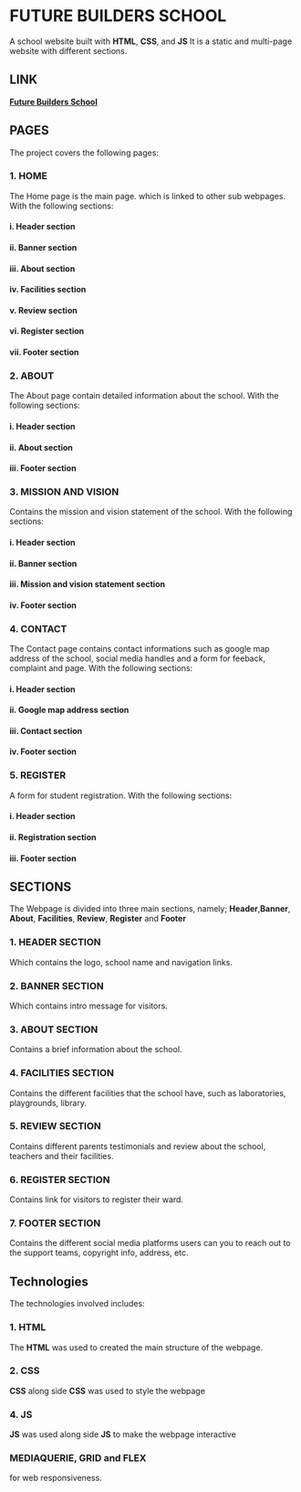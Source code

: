 # FUTURE BUILDERS SCHOOL
A school website built with **HTML**, **CSS**, and **JS**
It is a static and multi-page website with different sections.

## LINK
  **[Future Builders School](https://judechuks.github.io/futurebuilders/)**

## PAGES
The project covers the following pages:
### 1. HOME
The Home page is the main page. which is linked to other sub webpages. With the following sections: 
#### i. Header section
#### ii. Banner section
#### iii. About section
#### iv. Facilities section
#### v. Review section
#### vi. Register section
#### vii. Footer section

### 2. ABOUT
The About page contain detailed information about the school. With the following sections: 
#### i. Header section
#### ii. About section
#### iii. Footer section

### 3. MISSION AND VISION
Contains the mission and vision statement of the school. With the following sections: 
#### i. Header section
#### ii. Banner section
#### iii. Mission and vision statement section
#### iv. Footer section

### 4. CONTACT
The Contact page contains contact informations such as google map address of the school, social media handles and a form for feeback, complaint and page. With the following sections: 
#### i. Header section
#### ii. Google map address section
#### iii. Contact section
#### iv. Footer section

### 5. REGISTER
A form for student registration. With the following sections: 
#### i. Header section
#### ii. Registration section
#### iii. Footer section

## SECTIONS
The Webpage is divided into three main sections, namely;
**Header**,**Banner**, **About**, **Facilities**, **Review**, **Register** and **Footer** 
### 1. HEADER  SECTION
Which contains the logo, school name and navigation links.

### 2. BANNER SECTION
Which contains intro message for visitors.

### 3. ABOUT SECTION
Contains a brief information about the school.

### 4. FACILITIES SECTION
Contains the different facilities that the school have, such as laboratories, playgrounds, library.

### 5. REVIEW SECTION
Contains different parents testimonials and review about the school, teachers and their facilities.

### 6. REGISTER SECTION
Contains link for visitors to register their ward.

### 7. FOOTER SECTION
Contains the different social media platforms users can you to reach out to the support teams, copyright info, address, etc.

## Technologies
The technologies involved includes:
### 1. HTML
The **HTML** was used to created the main structure of the webpage.
### 2. CSS
**CSS** along side **CSS** was used to style the webpage
### 4. JS
**JS** was used along side **JS** to make the webpage interactive
### MEDIAQUERIE, GRID and FLEX
 for web responsiveness.
